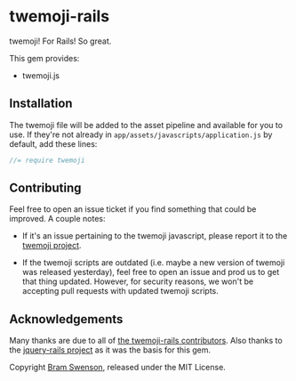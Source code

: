 # twemoji-rails

twemoji! For Rails! So great.

This gem provides:

  * twemoji.js

## Installation

The twemoji file will be added to the asset pipeline and available for you to use. If they're not already in `app/assets/javascripts/application.js` by default, add these lines:

```js
//= require twemoji
```

## Contributing

Feel free to open an issue ticket if you find something that could be improved. A couple notes:

* If it's an issue pertaining to the twemoji javascript, please report it to the [twemoji project](https://github.com/twitter/twemoji).

* If the twemoji scripts are outdated (i.e. maybe a new version of twemoji was released yesterday), feel free to open an issue and prod us to get that thing updated. However, for security reasons, we won't be accepting pull requests with updated twemoji scripts.

## Acknowledgements

Many thanks are due to all of [the twemoji-rails contributors](https://github.com/bramswenson/twemoji-rails/graphs/contributors).
Also thanks to the [jquery-rails project](https://github.com/rails/jquery-rails) as it was the basis for this gem.

Copyright [Bram Swenson](https://github.com/bramswenson), released under the MIT License.
